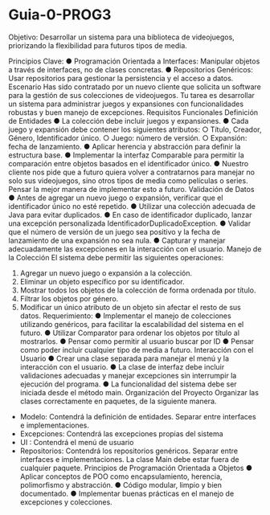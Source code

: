 # Guia-0-PROG3
Objetivo: Desarrollar un sistema para una biblioteca de videojuegos, priorizando la flexibilidad para futuros tipos de media.

Principios Clave:
● Programación Orientada a Interfaces: Manipular objetos a través de interfaces, no
de clases concretas.
● Repositorios Genéricos: Usar repositorios para gestionar la persistencia y el
acceso a datos.
Escenario
Has sido contratado por un nuevo cliente que solicita un software para la gestión de sus
colecciones de videojuegos. Tu tarea es desarrollar un sistema para administrar juegos y
expansiones con funcionalidades robustas y buen manejo de excepciones.
Requisitos Funcionales
Definición de Entidades
● La colección debe incluir juegos y expansiones.
● Cada juego y expansión debe contener los siguientes atributos:
○ Título, Creador, Género, Identificador único.
○ Juego: número de versión.
○ Expansión: fecha de lanzamiento.
● Aplicar herencia y abstracción para definir la estructura base.
● Implementar la interfaz Comparable para permitir la comparación entre objetos
basados en el identificador único.
● Nuestro cliente nos pide que a futuro quiera volver a contratarnos para manejar no
solo sus videojuegos, sino otros tipos de media como películas o series. Pensar la
mejor manera de implementar esto a futuro.
Validación de Datos
● Antes de agregar un nuevo juego o expansión, verificar que el identificador único no
esté repetido.
● Utilizar una colección adecuada de Java para evitar duplicados.
● En caso de identificador duplicado, lanzar una excepción personalizada
IdentificadorDuplicadoException.
● Validar que el número de versión de un juego sea positivo y la fecha de lanzamiento
de una expansión no sea nula.
● Capturar y manejar adecuadamente las excepciones en la interacción con el usuario.
Manejo de la Colección
El sistema debe permitir las siguientes operaciones:
1. Agregar un nuevo juego o expansión a la colección.
2. Eliminar un objeto específico por su identificador.
3. Mostrar todos los objetos de la colección de forma ordenada por título.
4. Filtrar los objetos por género.
5. Modificar un único atributo de un objeto sin afectar el resto de sus datos.
Requerimiento:
● Implementar el manejo de colecciones utilizando genéricos, para facilitar la
escalabilidad del sistema en el futuro.
● Utilizar Comparator para ordenar los objetos por título al mostrarlos.
● Pensar como permitir al usuario buscar por ID
● Pensar como poder incluir cualquier tipo de media a futuro.
Interacción con el Usuario
● Crear una clase separada para manejar el menú y la interacción con el usuario.
● La clase de interfaz debe incluir validaciones adecuadas y manejar excepciones sin
interrumpir la ejecución del programa.
● La funcionalidad del sistema debe ser iniciada desde el método main.
Organización del Proyecto
Organizar las clases correctamente en paquetes, de la siguiente manera.
- Modelo: Contendrá la definición de entidades. Separar entre interfaces e
implementaciones.
- Excepciones: Contendrá las excepciones propias del sistema
- UI : Contendrá el menú de usuario
- Repositorios: Contendrá los repositorios genéricos. Separar entre interfaces e
implementaciones.
La clase Main debe estar fuera de cualquier paquete.
Principios de Programación Orientada a Objetos
● Aplicar conceptos de POO como encapsulamiento, herencia, polimorfismo y
abstracción.
● Código modular, limpio y bien documentado.
● Implementar buenas prácticas en el manejo de excepciones y colecciones.

